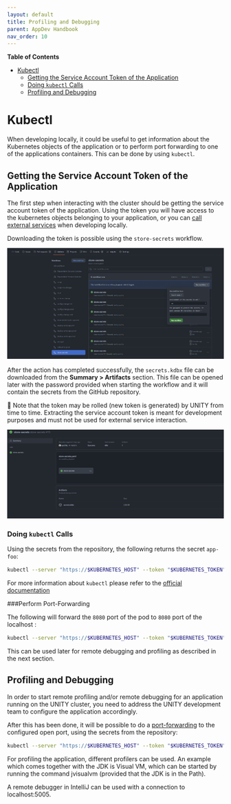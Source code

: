 ```yaml
---
layout: default
title: Profiling and Debugging
parent: AppDev Handbook
nav_order: 10
---
```


**Table of Contents**

<!-- START doctoc generated TOC please keep comment here to allow auto update -->
<!-- DON'T EDIT THIS SECTION, INSTEAD RE-RUN doctoc TO UPDATE -->

- [Kubectl](#kubectl)
  - [Getting the Service Account Token of the Application](#getting-the-service-account-token-of-the-application)
  - [Doing `kubectl` Calls](#doing-kubectl-calls)
  - [Profiling and Debugging](#profiling-and-debugging)

<!-- END doctoc generated TOC please keep comment here to allow auto update -->

# Kubectl

When developing locally, it could be useful to get information about the Kubernetes objects of the application or
to perform port forwarding to one of the applications containers. This can be done by using `kubectl`.

## Getting the Service Account Token of the Application

The first step when interacting with the cluster should be getting the service account token of the application.
Using the token you will have access to the kubernetes objects belonging to your application, or you can [call external
services](https://pages.atc-github.azure.cloud.bmw/UNITY/unity/app-dev-handbook/external-services.html#testing-locally)
when developing locally.

Downloading the token is possible using the `store-secrets` workflow.

![store-secrets.png](..%2Fassets%2Fstore-secrets.png)

After the action has completed successfully, the `secrets.kdbx` file can be downloaded from the **Summary > Artifacts**
section. This file can be opened later with the password provided when starting the workflow and it will contain the
secrets from the GitHub repository.

🚨 Note that the token may be rolled (new token is generated) by UNITY from time to time. Extracting the service account
token is meant for development purposes and must not be used for external service interaction.

![store-secrets-result.png](..%2Fassets%2Fstore-secrets-result.png)

### Doing `kubectl` Calls

Using the secrets from the repository, the following returns the secret `app-foo`:

```bash
kubectl --server "https://$KUBERNETES_HOST" --token "$KUBERNETES_TOKEN" --namespace "$KUBERNETES_NAMESPACE" get secret app-foo
```

For more information about `kubectl` please refer to the [official documentation](https://kubernetes.io/docs/reference/kubectl/)

###Perform Port-Forwarding

The following will forward the `8080` port of the pod to `8080` port of the localhost :

```bash
kubectl --server "https://$KUBERNETES_HOST" --token "$KUBERNETES_TOKEN" --namespace "$KUBERNETES_NAMESPACE" port-forward app-foo-api-5c484fd67c-9x9ll 8080:8080
```

This can be used later for remote debugging and profiling as described in the next section.

## Profiling and Debugging

In order to start remote profiling and/or remote debugging for an application running on the UNITY cluster, you need to
address the UNITY development team to configure the application accordingly.

After this has been done, it will be possible to do a [port-forwarding](./external-services.md#perform-port-forwarding)
to the configured open port, using the secrets from the repository:

```bash
kubectl --server "https://$KUBERNETES_HOST" --token "$KUBERNETES_TOKEN" --namespace "$KUBERNETES_NAMESPACE" port-forward app-foo-api-5c484fd67c-9x9ll 10500:10500
```

For profiling the application, different profilers can be used. An example which comes together with the JDK is Visual VM,
which can be started by running the command jvisualvm (provided that the JDK is in the Path).

A remote debugger in IntelliJ can be used with a connection to localhost:5005.
